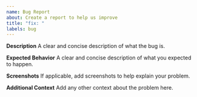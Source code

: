 ```yaml
---
name: Bug Report
about: Create a report to help us improve
title: "fix: "
labels: bug
---
```


**Description**
A clear and concise description of what the bug is.

**Expected Behavior**
A clear and concise description of what you expected to happen.

**Screenshots**
If applicable, add screenshots to help explain your problem.

**Additional Context**
Add any other context about the problem here.
